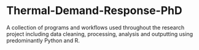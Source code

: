 # Thermal-Demand-Response-PhD
A collection of programs and workflows used throughout the research project including data cleaning, processing, analysis and outputting using predominantly Python and R.
